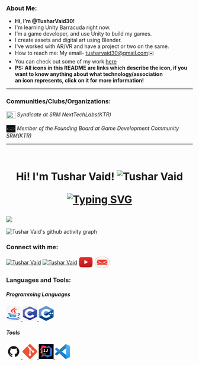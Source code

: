 ### About Me:
- <strong>Hi, I’m @TusharVaid30!</strong>
- I'm learning Unity Barracuda right now.
- I’m a game developer, and use Unity to build my games.
- I create assets and digital art using Blender.
- I've worked with AR/VR and have a project or two on the same.
- How to reach me: My email- tusharvaid30@gmail.com✉️<br>
- You can check out some of my work [here](http://loopinteractive.itch.io/)<br/>
- <strong>PS: All icons in this README are links which describe the icon, if you want to know anything about what technology/association<br/> an icon represents, click   on it for more information!</strong>

<hr/>

### Communities/Clubs/Organizations: 

  <a href="https://www.instagram.com/nexttechlab/?hl=en">
 <img src="https://user-images.githubusercontent.com/68727041/173084120-d2c33fd4-3fd7-4c2e-b172-4ba2e34ee01e.png" width="25px" height="20px" align="center"/></a> <i>Syndicate at SRM NextTechLabs(KTR)</i>
 
   <br>
   <br>
  <a href="https://www.instagram.com/gamedevcom.srm/">
 <img src="assets//clubs//gdc-icon.png" width="25px" height="20px" align="center"/></a> <i>Member of the Founding Board at Game Development Community SRM(KTR)</i>
 
 
  
  <br>
  <hr>
  <br>
  
  <h1 align="center">Hi! I'm Tushar Vaid!
  
<img  src="https://raw.githubusercontent.com/aemmadi/aemmadi/master/wave.gif" alt="Tushar Vaid" width="30px" height="30px">
 
[![Typing SVG](https://readme-typing-svg.herokuapp.com?font=Montserrat&color=%246333F5&vCenter=true&lines=A+Passionate+Game+Developer(Unity);I+work+with+AR+and+VR+development;Always+willing+to+learn+something+new)](https://git.io/typing-svg)

</h1>
<img src="https://user-images.githubusercontent.com/68727041/185744059-91902ec2-a72d-460e-8294-45541f038242.png"/>
<br/>

![Tushar Vaid's github activity graph](https://activity-graph.herokuapp.com/graph?username=TusharVaid30&theme=react-dark)
<br/>

<h3 align="left">Connect with me:</h3>
<p align="left">
  <a href="https://www.linkedin.com/in/tushar-vaid-97007015a/" target="blank">
    <img
      align="center"
      src="https://raw.githubusercontent.com/rahuldkjain/github-profile-readme-generator/master/src/images/icons/Social/linked-in-alt.svg"
      alt="Tushar Vaid"
      height="30"
      width="40"
  /></a>
  <a href="https://instagram.com/loop_interactive?igshid=YmMyMTA2M2Y=" target="blank"
    ><img
      align="center"
      src="https://raw.githubusercontent.com/rahuldkjain/github-profile-readme-generator/master/src/images/icons/Social/instagram.svg"
      alt="Tushar Vaid"
      height="30"
      width="40"
  /></a>
  <a href="https://youtube.com/channel/UC7SwpLyh5AijEWMiyctR0Cg" target="blank"
    ><img
      align="center"
      src="assets/connections/yt.png"
      alt="youtube"
      height="30"
      width="40"
  /></a>  
  <a href="mailto:tusharvaid30@gmail.com?'Reaching out to you'='Hi, I want to enquire about...'" rel="noopener" target="_blank">
    <img align="center" src="assets/connections/gmail.jpg" alt="email" height="30" width="40"/>
    </a>

</p>



<h3 align="left">Languages and Tools:</h3>
<h5 align="left">Programming Languages</h5>
    <a href="https://www.java.com/en/" target="_blank">
    <img
      src="assets/tools/java.png"
      alt="JAVA icon"
      width="40"
      height="40"
    />
  </a>
  <a href="https://www.cprogramming.com/" target="_blank">
    <img
      src="assets/tools/C.png"
      alt="C Programming"
      width="40"
      height="40"
    />
  </a>
    <a href="https://visualstudio.microsoft.com/vs/features/cplusplus/" target="_blank">
    <img
      src="assets/tools/C++.png"
      alt="C++ Programming"
      width="40"
      height="40"
    />
  </a>
  
   <h5 align="left">Tools</h5>
   
  <a href="https://github.com" target="_blank">
    <img
      src="assets/tools/github-1.png"
      alt="Github!"
      width="40"
      height="40"
    />
  </a>
  
  <a href="https://git-scm.com" target="_blank">
    <img
      src="assets/tools/git.png"
      alt="git"
      width="40"
      height="40"
    />
  </a>
  
  <a href="https://www.google.com/url?sa=t&rct=j&q=&esrc=s&source=web&cd=&ved=2ahUKEwispIyOudz4AhX4nNgFHYWTCEUQFnoECBkQAQ&url=https%3A%2F%2Fwww.jetbrains.com%2Fidea%2F&usg=AOvVaw1dUbYp3QZeAgvbt0Z6D1Zw" target="_blank">
   <img
      src="assets/tools/intelli.jpg"
      alt="Intellij-IDE"
      width="40"
      height="40"
    />
  </a>
      
   <a href="https://code.visualstudio.com/download" target="_blank">
   <img
      src="assets/tools/vscode.jpg"
      alt="VS-Code"
      width="40"
      height="40"
    />
    </a>
  

